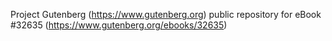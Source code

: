 Project Gutenberg (https://www.gutenberg.org) public repository for eBook #32635 (https://www.gutenberg.org/ebooks/32635)
